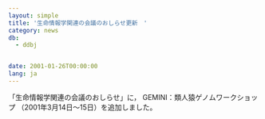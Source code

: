 ```yaml
---
layout: simple
title: '生命情報学関連の会議のおしらせ更新　'
category: news
db:
  - ddbj


date: 2001-01-26T00:00:00
lang: ja
---
```


「生命情報学関連の会議のおしらせ」に， GEMINI：類人猿ゲノムワークショップ （2001年3月14日～15日）を追加しました。
